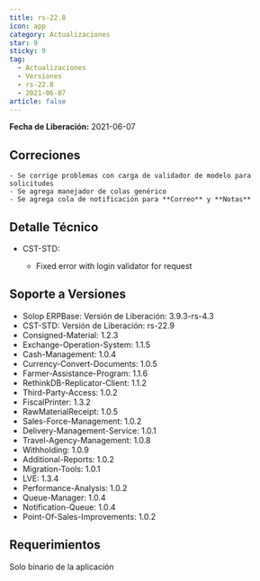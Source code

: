 ```yaml
---
title: rs-22.8
icon: app
category: Actualizaciones
star: 9
sticky: 9
tag:
  - Actualizaciones
  - Versiones
  - rs-22.8
  - 2021-06-07
article: false
---
```


**Fecha de Liberación:** 2021-06-07

## Correciones

    - Se corrige problemas con carga de validador de modelo para solicitudes
    - Se agrega manejador de colas genérico
    - Se agrega cola de notificación para **Correo** y **Notas**

## Detalle Técnico

- CST-STD:

    - Fixed error with login validator for request

## Soporte a Versiones

- Solop ERPBase: Versión de Liberación: 3.9.3-rs-4.3
- CST-STD: Versión de Liberación: rs-22.9
- Consigned-Material: 1.2.3
- Exchange-Operation-System: 1.1.5
- Cash-Management: 1.0.4
- Currency-Convert-Documents: 1.0.5
- Farmer-Assistance-Program: 1.1.6
- RethinkDB-Replicator-Client: 1.1.2
- Third-Party-Access: 1.0.2
- FiscalPrinter: 1.3.2
- RawMaterialReceipt: 1.0.5
- Sales-Force-Management: 1.0.2
- Delivery-Management-Service: 1.0.1
- Travel-Agency-Management: 1.0.8
- Withholding: 1.0.9
- Additional-Reports: 1.0.2
- Migration-Tools: 1.0.1
- LVE: 1.3.4
- Performance-Analysis: 1.0.2
- Queue-Manager: 1.0.4
- Notification-Queue: 1.0.4
- Point-Of-Sales-Improvements: 1.0.2

## Requerimientos

Solo binario de la aplicación
